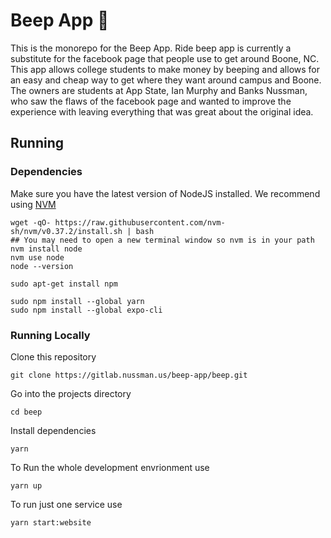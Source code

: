 # Beep App 🚖

This is the monorepo for the Beep App. Ride beep app is currently a substitute for the facebook page that people use to get around Boone, NC. This app allows college students to make money by beeping and allows for an easy and cheap way to get where they want around campus and Boone. The owners are students at App State, Ian Murphy and Banks Nussman, who saw the flaws of the facebook page and wanted to improve the experience with leaving everything that was great about the original idea.

## Running

### Dependencies

Make sure you have the latest version of NodeJS installed. We recommend using [NVM](https://github.com/nvm-sh/nvm)
```
wget -qO- https://raw.githubusercontent.com/nvm-sh/nvm/v0.37.2/install.sh | bash
## You may need to open a new terminal window so nvm is in your path
nvm install node
nvm use node
node --version
```

```
sudo apt-get install npm

sudo npm install --global yarn
sudo npm install --global expo-cli
```

### Running Locally

Clone this repository
```
git clone https://gitlab.nussman.us/beep-app/beep.git
```
Go into the projects directory
```
cd beep
```

Install dependencies
```
yarn
```

To Run the whole development envrionment use
```
yarn up
```

To run just one service use
```
yarn start:website
```

